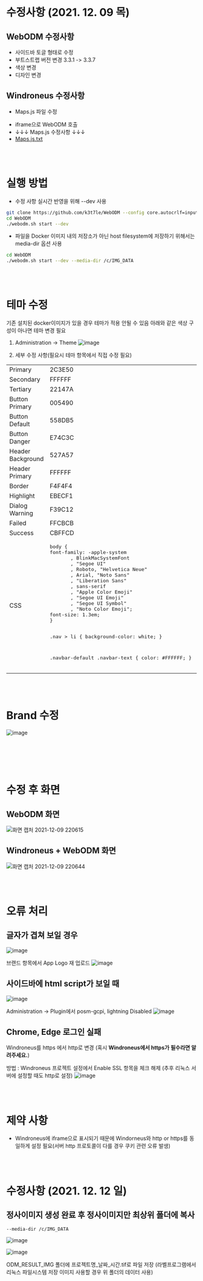 # 수정사항 (2021. 12. 09 목)

## WebODM 수정사항
* 사이드바 토글 형태로 수정
* 부트스트랩 버전 변경 3.3.1 -> 3.3.7
* 색상 변경
* 디자인 변경

## Windroneus 수정사항
* Maps.js 파일 수정
- iframe으로 WebODM 호출
- ↓↓↓ Maps.js 수정사항 ↓↓↓
- [Maps.js.txt](https://github.com/k3t7le/WebODM/files/7685358/Maps.js.txt)


<br><br>
# 실행 방법
* 수정 사항 실시간 반영을 위해 --dev 사용

```bash
git clone https://github.com/k3t7le/WebODM --config core.autocrlf=input --depth 1
cd WebODM
./webodm.sh start --dev
```

* 파일을 Docker 이미지 내의 저장소가 아닌 host filesystem에 저장하기 위해서는 media-dir 옵션 사용

```bash
cd WebODM
./webodm.sh start --dev --media-dir /c/IMG_DATA
```

<br><br>
# 테마 수정
기존 설치된 docker이미지가 있을 경우 테마가 적용 안될 수 있음 
아래와 같은 색상 구성이 아나면 테마 변경 필요

1. Administration -> Theme
![image](https://user-images.githubusercontent.com/61860152/145421175-6ba91bb3-2bb4-4f2d-a9df-86bc56edbc99.png)

2. 세부 수정 사항(필요시 테마 항목에서 직접 수정 필요)
<table>
<tr><td>Primary</td> <td>2C3E50</td></tr>
<tr><td>Secondary</td> <td>FFFFFF</td></tr>
<tr><td>Tertiary</td> <td>22147A</td></tr>
<tr><td>Button Primary</td> <td>005490</td></tr>
<tr><td>Button Default</td> <td>558DB5</td></tr>
<tr><td>Button Danger</td> <td>E74C3C</td></tr>
<tr><td>Header Background</td> <td>527A57</td></tr>
<tr><td>Header Primary</td> <td>FFFFFF</td></tr>
<tr><td>Border</td> <td>F4F4F4</td></tr>
<tr><td>Highlight</td> <td>EBECF1</td></tr>
<tr><td>Dialog Warning</td> <td>F39C12</td></tr>
<tr><td>Failed</td> <td>FFCBCB</td></tr>
<tr><td>Success</td> <td>CBFFCD</td></tr>
<tr><td>CSS</td> 
<td>
<pre>
body {
font-family: -apple-system
       , BlinkMacSystemFont
       , "Segoe UI"
       , Roboto, "Helvetica Neue"
       , Arial, "Noto Sans"
       , "Liberation Sans"
       , sans-serif
       , "Apple Color Emoji"
       , "Segoe UI Emoji"
       , "Segoe UI Symbol"
       , "Noto Color Emoji";
font-size: 1.3em;
}

.nav > li {
background-color: white;
}

.navbar-default .navbar-text {
color: #FFFFFF;
}
</pre>
</td>
</tr>
</table>


<br><br>
# Brand 수정
![image](https://user-images.githubusercontent.com/61860152/145426680-2e740480-c424-4505-a726-7480c13ffde9.png)


<br><br><br><br>
# 수정 후 화면
## WebODM 화면
![화면 캡처 2021-12-09 220615](https://user-images.githubusercontent.com/61860152/145403072-3172df31-9f06-4371-9b65-4a8c20683bad.png)
## Windroneus + WebODM 화면
![화면 캡처 2021-12-09 220644](https://user-images.githubusercontent.com/61860152/145403337-8f2031c6-c8b6-4c8a-ba88-b04ed9245c45.png)

<br><br>
# 오류 처리
## 글자가 겹쳐 보일 경우 
![image](https://user-images.githubusercontent.com/61860152/145431323-6d0732fa-b869-4b5a-b9c7-cf5a43333a6d.png)

브랜드 항목에서 App Logo 재 업로드
![image](https://user-images.githubusercontent.com/61860152/145431548-4f63c1d4-07fb-4a0e-b07f-24dd493db2af.png)

## 사이드바에 html script가 보일 때
![image](https://user-images.githubusercontent.com/61860152/145432190-611622ab-8f68-44c4-8af9-ba8e7cdab1e9.png)

Administration -> Plugin에서 posm-gcpi, lightning Disabled
![image](https://user-images.githubusercontent.com/61860152/145432406-0962dc26-8d0e-4c4a-9d2c-3dbaf32416ae.png)

## Chrome, Edge 로그인 실패
Windroneus를 https 에서 http로 변경 (혹시 <b>Windroneus에서 https가 필수라면 알려주세요.</b>)

방법 : Windroneus 프로젝트 설정에서 Enable SSL 항목을 체크 해제 (추후 리눅스 서버에 설정할 때도 http로 설정)
![image](https://user-images.githubusercontent.com/61860152/145605336-8da69d6a-93bb-4e35-849e-1dd1497b89f2.png)



<br><br>
# 제약 사항
* Windroneus에 iframe으로 표시되기 때문에 Windorneus와 http or https를 동일하게 설정 필요(서버 http 프로토콜이 다를 경우 쿠키 관련 오류 발생)

<br><br>
# 수정사항 (2021. 12. 12 일)
## 정사이미지 생성 완료 후 정사이미지만 최상위 폴더에 복사 

`--media-dir /c/IMG_DATA`

![image](https://user-images.githubusercontent.com/61860152/145703527-90945df2-964f-41be-b2c6-de8b03037581.png)

![image](https://user-images.githubusercontent.com/61860152/145703799-0fe36297-5c83-4484-9185-27101b919ef6.png)

ODM_RESULT_IMG 폴더에 프로젝트명_날짜_시간.tif로 파일 저장 (라벨프로그램에서 리눅스 파일시스템 저장 이미지 사용할 경우 위 폴더의 데이터 사용)

